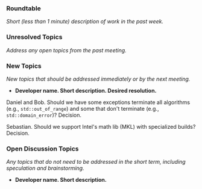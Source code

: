 ### Roundtable
_Short (less than 1 minute) description of work in the past week._

### Unresolved Topics
_Address any open topics from the past meeting._

### New Topics
_New topics that should be addressed immediately or by the next
meeting._

* __Developer name.  Short description.  Desired resolution.__

Daniel and Bob.  Should we have some exceptions terminate all algorithms (e.g.,
`std::out_of_range`) and some that don't terminate (e.g., `std::domain_error`)?
Decision.

Sebastian.  Should we support Intel's math lib (MKL) with specialized builds?
Decision.

### Open Discussion Topics
_Any topics that do not need to be addressed in the short term,
including speculation and brainstorming._

* __Developer name.  Short description.__